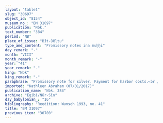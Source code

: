 ```yaml
---
layout: "tablet"
slug: "30697"
object_id: "8154"
museum_no_: "BM 31097"
publication: "Nbk."
text_number: "384"
period: "NB"
place_of_issue: "Bīt-Bēltu"
type_and_content: "Promissory notes ina muẖẖi"
day_remark: "-"
month: "VIII"
month_remark: "-"
year: "41"
year_remark: "-"
king: "Nbk"
king_remark: "-"
paraphrase: "Promissory note for silver. Payment for harbor costs.<br /> <strong>B</strong> owes 22 shekels of medium quality silver, of which one-eighth is alloy, to <strong>A<sub>1</sub></strong> and <strong>A<sub>2</sub></strong>, to be paid in Kislīm (IX). The silver is for covering the harbor costs that are made in the course of an onion transport (<em>kasap kāri &scaron;a eleppi &scaron;a &scaron;ūmi</em>, lit. &quot;silver of the harbor, of a boat with onions&quot;). The silver will be at his(*) disposal (<em>ina pāni</em>) on the day that the creditors&#39; promissory notes .... (uncl.) (<em>&uacute;-</em>[<em>ta</em>]<em>r</em><sup>?</sup><em>,</em> [<em>t&acirc;ru, </em>D]) to the debtor. Names of 2 witnesses and the scribe: Bēl-aplu-iddin/Nab&ucirc;-&scaron;umu-i&scaron;kun/&Scaron;ang&ucirc;-Ninurta.<br /> (*) it is not clear who is meant.<br /> <br /> <strong>A<sub>1</sub></strong> = Ha&scaron;dāya; <strong>A<sub>2</sub></strong> = Lūṣi-ana-nūri; <strong>B</strong> = Iddin-Marduk/Iqī&scaron;āya//Nūr-S&icirc;n"
imported: "Kathleen Abraham (07/01/2017)"
publication_name: "Nbk. 384"
archive: "Egibi/Nūr-Sîn"
day_babylonian_: "16"
bibliography: "Reedition: Wunsch 1993, no. 41"
title: "BM 31097"
previous_item: "30700"
---
```

